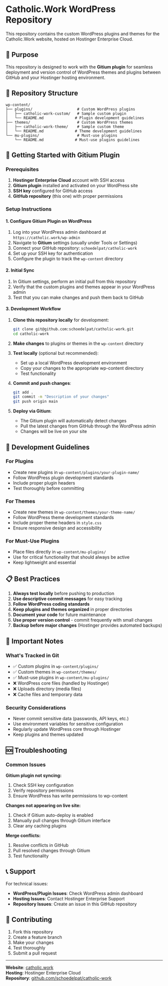 # Catholic.Work WordPress Repository

This repository contains the custom WordPress plugins and themes for the Catholic.Work website, hosted on Hostinger Enterprise Cloud.

## 🎯 Purpose

This repository is designed to work with the **Gitium plugin** for seamless deployment and version control of WordPress themes and plugins between GitHub and your Hostinger hosting environment.

## 📁 Repository Structure

```
wp-content/
├── plugins/                    # Custom WordPress plugins
│   ├── catholic-work-custom/   # Sample custom plugin
│   └── README.md              # Plugin development guidelines
├── themes/                     # Custom WordPress themes  
│   ├── catholic-work-theme/    # Sample custom theme
│   └── README.md              # Theme development guidelines
└── mu-plugins/                 # Must-use plugins
    └── README.md              # Must-use plugins guidelines
```

## 🚀 Getting Started with Gitium Plugin

### Prerequisites
1. **Hostinger Enterprise Cloud** account with SSH access
2. **Gitium plugin** installed and activated on your WordPress site
3. **SSH key** configured for GitHub access
4. **GitHub repository** (this one) with proper permissions

### Setup Instructions

#### 1. Configure Gitium Plugin on WordPress
1. Log into your WordPress admin dashboard at `https://catholic.work/wp-admin`
2. Navigate to **Gitium** settings (usually under Tools or Settings)
3. Connect your GitHub repository: `schoedelpat/catholic-work`
4. Set up your SSH key for authentication
5. Configure the plugin to track the `wp-content` directory

#### 2. Initial Sync
1. In Gitium settings, perform an initial pull from this repository
2. Verify that the custom plugins and themes appear in your WordPress admin
3. Test that you can make changes and push them back to GitHub

#### 3. Development Workflow
1. **Clone this repository locally** for development:
   ```bash
   git clone git@github.com:schoedelpat/catholic-work.git
   cd catholic-work
   ```

2. **Make changes** to plugins or themes in the `wp-content` directory

3. **Test locally** (optional but recommended):
   - Set up a local WordPress development environment
   - Copy your changes to the appropriate wp-content directory
   - Test functionality

4. **Commit and push changes**:
   ```bash
   git add .
   git commit -m "Description of your changes"
   git push origin main
   ```

5. **Deploy via Gitium**:
   - The Gitium plugin will automatically detect changes
   - Pull the latest changes from GitHub through the WordPress admin
   - Changes will be live on your site

## 🔧 Development Guidelines

### For Plugins
- Create new plugins in `wp-content/plugins/your-plugin-name/`
- Follow WordPress plugin development standards
- Include proper plugin headers
- Test thoroughly before committing

### For Themes
- Create new themes in `wp-content/themes/your-theme-name/`
- Follow WordPress theme development standards
- Include proper theme headers in `style.css`
- Ensure responsive design and accessibility

### For Must-Use Plugins
- Place files directly in `wp-content/mu-plugins/`
- Use for critical functionality that should always be active
- Keep lightweight and essential

## 📋 Best Practices

1. **Always test locally** before pushing to production
2. **Use descriptive commit messages** for easy tracking
3. **Follow WordPress coding standards**
4. **Keep plugins and themes organized** in proper directories
5. **Document your code** for future maintenance
6. **Use proper version control** - commit frequently with small changes
7. **Backup before major changes** (Hostinger provides automated backups)

## 🚨 Important Notes

### What's Tracked in Git
- ✅ Custom plugins in `wp-content/plugins/`
- ✅ Custom themes in `wp-content/themes/`
- ✅ Must-use plugins in `wp-content/mu-plugins/`
- ❌ WordPress core files (handled by Hostinger)
- ❌ Uploads directory (media files)
- ❌ Cache files and temporary data

### Security Considerations
- Never commit sensitive data (passwords, API keys, etc.)
- Use environment variables for sensitive configuration
- Regularly update WordPress core through Hostinger
- Keep plugins and themes updated

## 🆘 Troubleshooting

### Common Issues

**Gitium plugin not syncing:**
1. Check SSH key configuration
2. Verify repository permissions
3. Ensure WordPress has write permissions to wp-content

**Changes not appearing on live site:**
1. Check if Gitium auto-deploy is enabled
2. Manually pull changes through Gitium interface
3. Clear any caching plugins

**Merge conflicts:**
1. Resolve conflicts in GitHub
2. Pull resolved changes through Gitium
3. Test functionality

## 📞 Support

For technical issues:
- **WordPress/Plugin Issues**: Check WordPress admin dashboard
- **Hosting Issues**: Contact Hostinger Enterprise Support
- **Repository Issues**: Create an issue in this GitHub repository

## 🤝 Contributing

1. Fork this repository
2. Create a feature branch
3. Make your changes
4. Test thoroughly
5. Submit a pull request

---

**Website**: [catholic.work](https://catholic.work)  
**Hosting**: Hostinger Enterprise Cloud  
**Repository**: [github.com/schoedelpat/catholic-work](https://github.com/schoedelpat/catholic-work)
